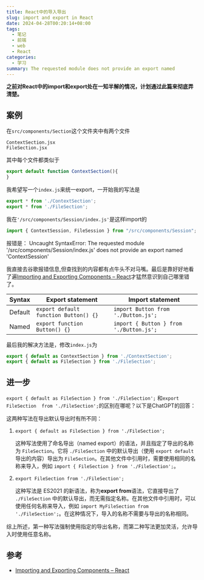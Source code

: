 ```yaml
---
title: React中的导入导出
slug: import and export in React
date: 2024-04-28T00:20:14+08:00
tags:
  - 笔记
  - 前端
  - web
  - React
categories:
  - 学习
summary: The requested module does not provide an export named 
--- 
```


**之前对React中的import和export处在一知半解的情况，计划通过此篇来彻底弄清楚。**

## 案例
在`src/components/Section`这个文件夹中有两个文件
```
ContextSection.jsx  
FileSection.jsx  
```

其中每个文件都类似于
```js
export default function ContextSection(){
}
```

我希望写一个`index.js`来统一export，一开始我的写法是
```js
export * from './ContextSection';
export * from './FileSection';
```

我在`'/src/components/Session/index.js'`是这样import的
```js 
import { ContextSession, FileSession } from "/src/components/Session";
```

报错是：
Uncaught SyntaxError: The requested module '/src/components/Session/index.js' does not provide an export named 'ContextSession'

我直接去谷歌报错信息,但查找到的内容都有点牛头不对马嘴。最后是靠好好地看了遍[Importing and Exporting Components – React](https://react.dev/learn/importing-and-exporting-components )才猛然意识到自己哪里错了。

| Syntax  | Export statement                      | Import statement                        |
| ------- | ------------------------------------- | --------------------------------------- |
| Default | `export default function Button() {}` | `import Button from './Button.js';`     |
| Named   | `export function Button() {}`         | `import { Button } from './Button.js';` |

最后我的解决方法是，修改`index.js`为
```js
export { default as ContextSection } from './ContextSection';
export { default as FileSection } from './FileSection';
```

## 进一步
`export { default as FileSection } from './FileSection';` 和`export FileSection  from './FileSection';`的区别在哪呢？以下是ChatGPT的回答：

这两种写法在导出默认导出时有所不同：

1. `export { default as FileSection } from './FileSection';`

   这种写法使用了命名导出（named export）的语法，并且指定了导出的名称为 `FileSection`。它将 `./FileSection` 中的默认导出（使用 `export default` 导出的内容）导出为 `FileSection`。在其他文件中引用时，需要使用相同的名称来导入，例如 `import { FileSection } from './FileSection';`。

2. `export FileSection from './FileSection';`

   这种写法是 ES2021 的新语法，称为**export from**语法，它直接导出了 `./FileSection` 中的默认导出，而无需指定名称。在其他文件中引用时，可以使用任何名称来导入，例如 `import MyFileSection from './FileSection';`。在这种情况下，导入的名称不需要与导出的名称相同。

综上所述，第一种写法强制使用指定的导出名称，而第二种写法更加灵活，允许导入时使用任意名称。

## 参考
- [Importing and Exporting Components – React](https://react.dev/learn/importing-and-exporting-components )
